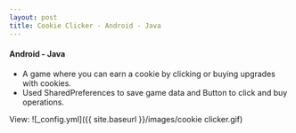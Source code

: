```yaml
---
layout: post
title: Cookie Clicker - Android - Java
---
```

#### Android - Java

* A game where you can earn a cookie by clicking or buying upgrades with cookies.
* Used SharedPreferences to save game data and Button to click and buy operations.

View:
![_config.yml]({{ site.baseurl }}/images/cookie clicker.gif)
